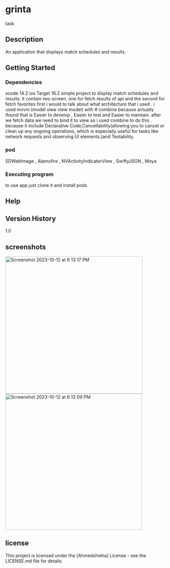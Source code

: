# grinta

task 

## Description

An application that displays match schedules and results.

## Getting Started

### Dependencies

xcode 14.2
ios Target 16.2
simple project to display match schedules and results. it contain two screen, one for fetch results of api and the second for fetch favorites 
first i would to talk about what architecture that i used . 
i used mvvm (model view view model) with # combine because actually ifound that is Easier to develop ,  Easier to test and Easier to maintain. 
after we fetch data we  need to bind it to view so i used combine to do this . because it  include Declarative Code,Cancellability(allowing you to cancel or clean up any ongoing operations, which is especially useful for tasks like network requests and observing UI elements.)and Testability.



### pod

   SDWebImage ,
   Alamofire , 
   NVActivityIndicatorView , 
   SwiftyJSON , 
   Moya 
### Executing program

to use app just clone it and install pods 

## Help


## Version History
1.0


## screenshots
<img width="431" alt="Screenshot 2023-10-12 at 6 13 17 PM" src="https://github.com/Ahmedshieha/grinta/assets/47928824/338d888e-abed-4779-82a0-9dfc5b81c4fd">
<img width="428" alt="Screenshot 2023-10-12 at 6 13 09 PM" src="https://github.com/Ahmedshieha/grinta/assets/47928824/6c994229-080b-4b99-912c-30b7a1feec89">

## license 
This project is licensed under the [Ahmedshieha] License - see the LICENSE.md file for details
